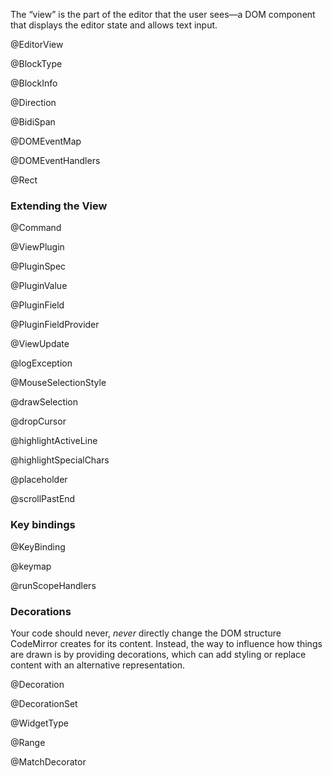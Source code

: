 The “view” is the part of the editor that the user sees—a DOM
component that displays the editor state and allows text input.

@EditorView

@BlockType

@BlockInfo

@Direction

@BidiSpan

@DOMEventMap

@DOMEventHandlers

@Rect

### Extending the View

@Command

@ViewPlugin

@PluginSpec

@PluginValue

@PluginField

@PluginFieldProvider

@ViewUpdate

@logException

@MouseSelectionStyle

@drawSelection

@dropCursor

@highlightActiveLine

@highlightSpecialChars

@placeholder

@scrollPastEnd

### Key bindings

@KeyBinding

@keymap

@runScopeHandlers

### Decorations

Your code should never, _never_ directly change the DOM structure
CodeMirror creates for its content. Instead, the way to influence how
things are drawn is by providing decorations, which can add styling or
replace content with an alternative representation.

@Decoration

@DecorationSet

@WidgetType

@Range

@MatchDecorator